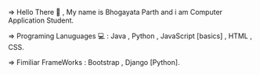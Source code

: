 => Hello  There 👋 , My name is Bhogayata Parth and i am Computer Application Student.

=> Programing Lanuguages 💻 : Java , Python , JavaScript [basics] , HTML , CSS.

=> Fimiliar FrameWorks : Bootstrap , Django [Python].
